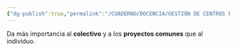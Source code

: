 ```yaml
---
{"dg-publish":true,"permalink":"/CUADERNO/DOCENCIA/GESTIÓN DE CENTROS EDUCATIVOS/Comunidad Educativa comunitartia/"}
---
```


Da más importancia al **colectivo** y a los **proyectos comunes** que al individuo.